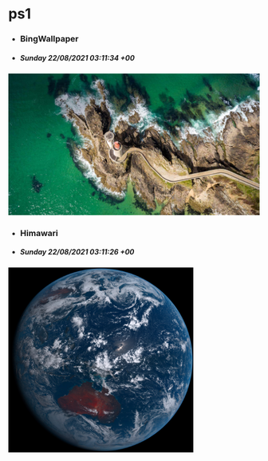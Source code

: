 # ps1

- ### BingWallpaper
- ##### Sunday 22/08/2021 03:11:34 +00
<img src="BingWallpaper/latest.jpg" width="700" height="auto" title="👉  BingWallpaper  👈">


- ### Himawari 
- ##### Sunday 22/08/2021 03:11:26 +00
<img src="Himawari/latest.jpg" width="auto" height="371" title="👉  Himawari  👈">






